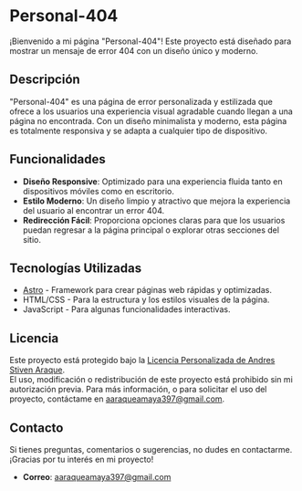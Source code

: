 # Personal-404

¡Bienvenido a mi página "Personal-404"! Este proyecto está diseñado para mostrar un mensaje de error 404 con un diseño único y moderno.

## Descripción

"Personal-404" es una página de error personalizada y estilizada que ofrece a los usuarios una experiencia visual agradable cuando llegan a una página no encontrada. Con un diseño minimalista y moderno, esta página es totalmente responsiva y se adapta a cualquier tipo de dispositivo.

## Funcionalidades

- **Diseño Responsive**: Optimizado para una experiencia fluida tanto en dispositivos móviles como en escritorio.
- **Estilo Moderno**: Un diseño limpio y atractivo que mejora la experiencia del usuario al encontrar un error 404.
- **Redirección Fácil**: Proporciona opciones claras para que los usuarios puedan regresar a la página principal o explorar otras secciones del sitio.

## Tecnologías Utilizadas

- [Astro](https://astro.build/) - Framework para crear páginas web rápidas y optimizadas.
- HTML/CSS - Para la estructura y los estilos visuales de la página.
- JavaScript - Para algunas funcionalidades interactivas.

## Licencia

Este proyecto está protegido bajo la [Licencia Personalizada de Andres Stiven Araque](./LICENSE).  
El uso, modificación o redistribución de este proyecto está prohibido sin mi autorización previa. Para más información, o para solicitar el uso del proyecto, contáctame en aaraqueamaya397@gmail.com.

## Contacto

Si tienes preguntas, comentarios o sugerencias, no dudes en contactarme. ¡Gracias por tu interés en mi proyecto!

- **Correo**: [aaraqueamaya397@gmail.com](mailto:aaraqueamaya397@gmail.com)
